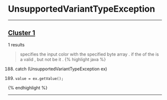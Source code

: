 # UnsupportedVariantTypeException

***

## [Cluster 1](./1)
1 results
> specifies the input color with the specified byte array . if the of the is a valid , but not be it . 
{% highlight java %}
188. catch (UnsupportedVariantTypeException ex)
191.     value = ex.getValue();
{% endhighlight %}

***

